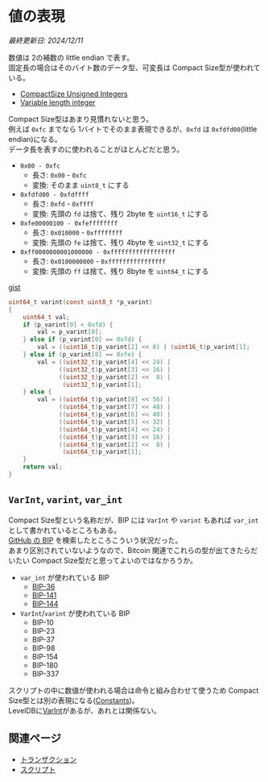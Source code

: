 # 値の表現

_最終更新日: 2024/12/11_

数値は 2の補数の little endian で表す。  
固定長の場合はそのバイト数のデータ型、可変長は Compact Size型が使われている。

* [CompactSize Unsigned Integers](https://developer.bitcoin.org/reference/transactions.html#compactsize-unsigned-integers)
* [Variable length integer](https://en.bitcoin.it/wiki/Protocol_documentation#Variable_length_integer)

Compact Size型はあまり見慣れないと思う。  
例えば `0xfc` までなら 1バイトでそのまま表現できるが、`0xfd` は `0xfdfd00`(little endian)になる。  
データ長を表すのに使われることがほとんどだと思う。

* `0x00 - 0xfc`
  * 長さ: `0x00` - `0xfc`
  * 変換: そのまま `uint8_t` にする
* `0xfdfd00 - 0xfdffff`
  * 長さ: `0xfd` - `0xffff`
  * 変換: 先頭の `fd` は捨て、残り 2byte を `uint16_t` にする
* `0xfe00000100 - 0xfeffffffff`
  * 長さ: `0x010000` - `0xffffffff`
  * 変換: 先頭の `fe` は捨て、残り 4byte を `uint32_t` にする
* `0xff0000000001000000 - 0xffffffffffffffffff`
  * 長さ: `0x0100000000` - `0xffffffffffffffff`
  * 変換: 先頭の `ff` は捨て、残り 8byte を `uint64_t` にする

[gist](https://gist.github.com/hirokuma/fc5476f1bcf310863428883c1d47c7d5)

```c
uint64_t varint(const uint8_t *p_varint)
{
    uint64_t val;
    if (p_varint[0] < 0xfd) {
        val = p_varint[0];
    } else if (p_varint[0] == 0xfd) {
        val = ((uint16_t)p_varint[2] << 8) | (uint16_t)p_varint[1];
    } else if (p_varint[0] == 0xfe) {
        val = ((uint32_t)p_varint[4] << 24) |
              ((uint32_t)p_varint[3] << 16) |
              ((uint32_t)p_varint[2] <<  8) |
               (uint32_t)p_varint[1];
    } else {
        val = ((uint64_t)p_varint[8] << 56) |
              ((uint64_t)p_varint[7] << 48) |
              ((uint64_t)p_varint[6] << 40) |
              ((uint64_t)p_varint[5] << 32) |
              ((uint64_t)p_varint[4] << 24) |
              ((uint64_t)p_varint[3] << 16) |
              ((uint64_t)p_varint[2] <<  8) |
               (uint64_t)p_varint[1];
    }
    return val;
}
```

## `VarInt`, `varint`, `var_int`

Compact Size型という名称だが、BIP には `VarInt` や `varint` もあれば `var_int` として書かれているところもある。  
[GitHub の BIP](https://github.com/bitcoin/bips) を検索したところこういう状況だった。  
あまり区別されていないようなので、Bitcoin 関連でこれらの型が出てきたらだいたい Compact Size型だと思ってよいのではなかろうか。

* `var_int` が使われている BIP
  * [BIP-36](https://github.com/bitcoin/bips/blob/7420c04e841ec6617029ed0df316a52d78116b27/bip-0036.mediawiki#L29)
  * [BIP-141](https://github.com/bitcoin/bips/blob/7420c04e841ec6617029ed0df316a52d78116b27/bip-0141.mediawiki#L59)
  * [BIP-144](https://github.com/bitcoin/bips/blob/7420c04e841ec6617029ed0df316a52d78116b27/bip-0144.mediawiki#L51)
* `VarInt`/`varint` が使われている BIP
  * BIP-10
  * BIP-23
  * BIP-37
  * BIP-98
  * BIP-154
  * BIP-180
  * BIP-337

スクリプトの中に数値が使われる場合は命令と組み合わせて使うため Compact Size型とは別の表現になる([Constants](https://en.bitcoin.it/wiki/Script#Constants))。  
LevelDBに[VarInt](https://learnmeabitcoin.com/technical/general/compact-size/#varint)があるが、あれとは関係ない。

## 関連ページ

* [トランザクション](./transactions.md)
* [スクリプト](./script.md)
